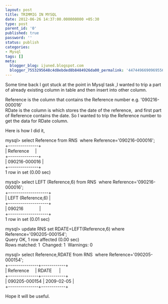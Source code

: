 ```yaml
---
layout: post
title: TRIMMIG IN MYSQL
date: 2012-06-26 14:37:00.000000000 +05:30
type: post
parent_id: '0'
published: true
password: ''
status: publish
categories:
- Mysql
tags: []
meta:
  blogger_blog: ijuned.blogspot.com
  blogger_7553295648c4d8ebded8b8484926da00_permalink: '4474496690969556462'
---
```

<div dir="ltr" style="text-align:left;">Some time back I got stuck at the point in Mysql task ,I wanted to trip a part of already existing column in table and then <span class="IL_AD" id="IL_AD7">insert into<span class="IL_AD_ICON"></span></span> other column.</p>
<p><span class="IL_AD" id="IL_AD6">Reference<span class="IL_AD_ICON"></span></span> is the column that contains the <span class="IL_AD" id="IL_AD1">Reference number<span class="IL_AD_ICON"></span></span> e.g. '090216-000016'<br />RDate is the column is which stores <span class="IL_AD" id="IL_AD4">the date<span class="IL_AD_ICON"></span></span> of the reference,  and first part of Reference contains the date. So I wanted to trip the Reference number to get the data for RDate column.</p>
<p>Here is how I did it,</p>
<p>mysql&gt; select Reference from RNS  where Reference='090216-000016';<br />+---------------+<br />| Reference     |<br />+---------------+<br />| 090216-000016 |<br />+---------------+<br />1 row in set (0.00 sec)</p>
<p>mysql&gt; select LEFT (Reference,6) from RNS  where Reference='090216-000016';<br />+--------------------+<br />| LEFT (Reference,6) |<br />+--------------------+<br />| 090216             |<br />+--------------------+<br />1 row in set (0.01 sec)</p>
<p>mysql&gt; update RNS set RDATE=LEFT(Reference,6) where Reference='090205-000154';<br />Query OK, 1 row affected (0.00 sec)<br />Rows matched: 1  Changed: 1  Warnings: 0</p>
<p>mysql&gt; select Reference,RDATE from RNS  where Reference='090205-000154';<br />+---------------+------------+<br />| Reference     | RDATE      |<br />+---------------+------------+<br />| 090205-000154 | 2009-02-05 |<br />+---------------+------------+</p>
<p>Hope it will be useful.</p></div>
